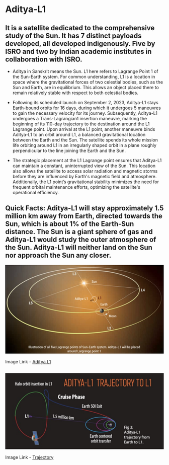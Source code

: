 # Aditya-L1 

## It is a satellite dedicated to the comprehensive study of the Sun. It has 7 distinct payloads developed, all developed indigenously. Five by ISRO and two by Indian academic institutes in collaboration with ISRO.

- Aditya in Sanskrit means the Sun. L1 here refers to Lagrange Point 1 of the Sun-Earth system. For common understanding, L1 is a location in space where the gravitational forces of two celestial bodies, such as the Sun and Earth, are in equilibrium. This allows an object placed there to remain relatively stable with respect to both celestial bodies.

- Following its scheduled launch on September 2, 2023, Aditya-L1 stays Earth-bound orbits for 16 days, during which it undergoes 5 maneuvres to gain the necessary velocity for its journey. Subsequently, Aditya-L1 undergoes a Trans-Lagrangian1 insertion maneuvre, marking the beginning of its 110-day trajectory to the destination around the L1 Lagrange point. Upon arrival at the L1 point, another maneuvre binds Aditya-L1 to an orbit around L1, a balanced gravitational location between the Earth and the Sun. The satellite spends its whole mission life orbiting around L1 in an irregularly shaped orbit in a plane roughly perpendicular to the line joining the Earth and the Sun.

- The strategic placement at the L1 Lagrange point ensures that Aditya-L1 can maintain a constant, uninterrupted view of the Sun. This location also allows the satellite to access solar radiation and magnetic storms before they are influenced by Earth's magnetic field and atmosphere. Additionally, the L1 point’s gravitational stability minimizes the need for frequent orbital maintenance efforts, optimizing the satellite's operational efficiency.

## Quick Facts: Aditya-L1 will stay approximately 1.5 million km away from Earth, directed towards the Sun, which is about 1% of the Earth-Sun distance. The Sun is a giant sphere of gas and Aditya-L1 would study the outer atmosphere of the Sun. Aditya-L1 will neither land on the Sun nor approach the Sun any closer.

![alt text](<Screenshot (380).png>)

Image Link - [Aditya L1](https://www.isro.gov.in/media_isro/image/Aditya-L1MissionDetail-1.jpg)

```
```

![alt text](<Screenshot (381)-1.png>)

Image Link - [Trajectory](https://www.isro.gov.in/media_isro/image/Aditya-L1MissionDetail-2.jpg)